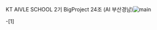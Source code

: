KT AIVLE SCHOOL 2기 BigProject 24조 (AI 부산경남)![main](https://user-images.githubusercontent.com/41135138/210370453-0eef90f1-bda4-48c0-9695-4afe99c937e2.PNG)

-[1]
